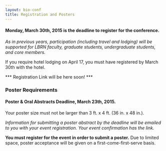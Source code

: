 ```yaml
---
layout: bio-conf
title: Registration and Posters
---
```


#### Monday, March 30th, 2015 is the deadline to register for the conference.
*As in previous years, participation (including travel and lodging) will be supported for LBRN faculty, graduate students, undergraduate students, and core members.*

<div class="well">
  <p class="text-error">
    If you require hotel lodging on April 17, you must have registered by March 30th with the hotel.
  </p>
  
 *** Registration Link will be here soon! ***
  
</div>


### Poster Requirements
#### Poster & Oral Abstracts Deadline, March 23th, 2015.

Your poster size must not be larger than 3 ft. x 4 ft. (36 in. x 48 in.).

*Information for submitting a poster abstract by the deadline will be emailed to you with your event registration. Your event confirmation has the link.*

**You must register for the event in order to submit a poster.** Due to limited space, poster acceptance will be given on a first-come-first-serve basis.
